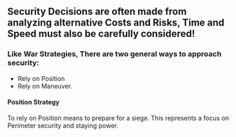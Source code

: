 ## Security Decisions are often made from analyzing alternative Costs and Risks, Time and Speed must also be carefully considered!

### Like War Strategies, There are two general ways to approach security:  
- Rely on Position
- Rely on Maneuver.

#### Position Strategy
To rely on Position means to prepare for a siege.  This represents a focus on Perimeter security and staying power.
